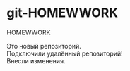 # git-HOMEWWORK
HOMEWWORK

Это новый репозиторий. <br>
Подключили удалённый репозиторий! <br>
Внесли изменения.




